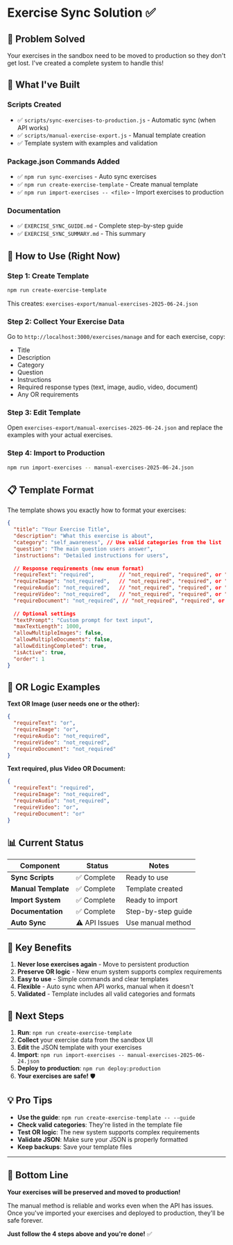 # Exercise Sync Solution ✅

## 🎯 Problem Solved
Your exercises in the sandbox need to be moved to production so they don't get lost. I've created a complete system to handle this!

## 📁 What I've Built

### Scripts Created
- ✅ `scripts/sync-exercises-to-production.js` - Automatic sync (when API works)
- ✅ `scripts/manual-exercise-export.js` - Manual template creation
- ✅ Template system with examples and validation

### Package.json Commands Added
- ✅ `npm run sync-exercises` - Auto sync exercises
- ✅ `npm run create-exercise-template` - Create manual template
- ✅ `npm run import-exercises -- <file>` - Import exercises to production

### Documentation
- ✅ `EXERCISE_SYNC_GUIDE.md` - Complete step-by-step guide
- ✅ `EXERCISE_SYNC_SUMMARY.md` - This summary

## 🚀 How to Use (Right Now)

### Step 1: Create Template
```bash
npm run create-exercise-template
```
This creates: `exercises-export/manual-exercises-2025-06-24.json`

### Step 2: Collect Your Exercise Data
Go to `http://localhost:3000/exercises/manage` and for each exercise, copy:
- Title
- Description
- Category
- Question  
- Instructions
- Required response types (text, image, audio, video, document)
- Any OR requirements

### Step 3: Edit Template
Open `exercises-export/manual-exercises-2025-06-24.json` and replace the examples with your actual exercises.

### Step 4: Import to Production
```bash
npm run import-exercises -- manual-exercises-2025-06-24.json
```

## 📋 Template Format

The template shows you exactly how to format your exercises:

```json
{
  "title": "Your Exercise Title",
  "description": "What this exercise is about", 
  "category": "self_awareness", // Use valid categories from the list
  "question": "The main question users answer",
  "instructions": "Detailed instructions for users",
  
  // Response requirements (new enum format)
  "requireText": "required",        // "not_required", "required", or "or"
  "requireImage": "not_required",   // "not_required", "required", or "or"
  "requireAudio": "not_required",   // "not_required", "required", or "or"
  "requireVideo": "not_required",   // "not_required", "required", or "or"
  "requireDocument": "not_required", // "not_required", "required", or "or"
  
  // Optional settings
  "textPrompt": "Custom prompt for text input",
  "maxTextLength": 1000,
  "allowMultipleImages": false,
  "allowMultipleDocuments": false,
  "allowEditingCompleted": true,
  "isActive": true,
  "order": 1
}
```

## 🔧 OR Logic Examples

**Text OR Image (user needs one or the other):**
```json
{
  "requireText": "or",
  "requireImage": "or",
  "requireAudio": "not_required",
  "requireVideo": "not_required",
  "requireDocument": "not_required"
}
```

**Text required, plus Video OR Document:**
```json
{
  "requireText": "required",
  "requireImage": "not_required", 
  "requireAudio": "not_required",
  "requireVideo": "or",
  "requireDocument": "or"
}
```

## 📊 Current Status

| Component | Status | Notes |
|-----------|--------|-------|
| **Sync Scripts** | ✅ Complete | Ready to use |
| **Manual Template** | ✅ Complete | Template created |
| **Import System** | ✅ Complete | Ready to import |
| **Documentation** | ✅ Complete | Step-by-step guide |
| **Auto Sync** | ⚠️ API Issues | Use manual method |

## 🎉 Key Benefits

1. **Never lose exercises again** - Move to persistent production
2. **Preserve OR logic** - New enum system supports complex requirements
3. **Easy to use** - Simple commands and clear templates
4. **Flexible** - Auto sync when API works, manual when it doesn't
5. **Validated** - Template includes all valid categories and formats

## 🔄 Next Steps

1. **Run**: `npm run create-exercise-template`
2. **Collect** your exercise data from the sandbox UI
3. **Edit** the JSON template with your exercises
4. **Import**: `npm run import-exercises -- manual-exercises-2025-06-24.json`
5. **Deploy to production**: `npm run deploy:production`
6. **Your exercises are safe!** 🛡️

## 💡 Pro Tips

- **Use the guide**: `npm run create-exercise-template -- --guide`
- **Check valid categories**: They're listed in the template file
- **Test OR logic**: The new system supports complex requirements
- **Validate JSON**: Make sure your JSON is properly formatted
- **Keep backups**: Save your template files

---

## 🎯 Bottom Line

**Your exercises will be preserved and moved to production!**

The manual method is reliable and works even when the API has issues. Once you've imported your exercises and deployed to production, they'll be safe forever.

**Just follow the 4 steps above and you're done!** ✅ 